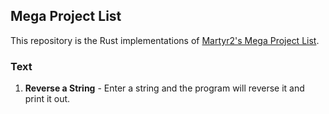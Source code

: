 ## Mega Project List

This repository is the Rust implementations of [Martyr2's Mega Project List](https://www.dreamincode.net/forums/topic/78802-martyr2s-mega-project-ideas-list/).

### Text

1. **Reverse a String** - Enter a string and the program will reverse it and print it out.
